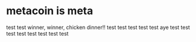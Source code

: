 # metacoin is meta

test
test
winner, winner, chicken dinner!!
test
test
test
test
test
aye
test
test
test
test
test
test
test
test
